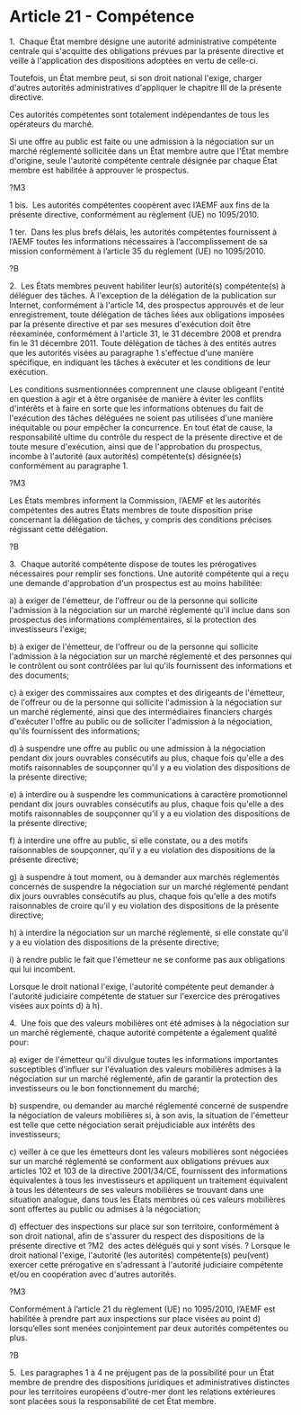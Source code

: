 # Article 21 - Compétence


1.  Chaque État membre désigne une autorité administrative compétente centrale qui s'acquitte des obligations prévues par la présente directive et veille à l'application des dispositions adoptées en vertu de celle-ci.

Toutefois, un État membre peut, si son droit national l'exige, charger d'autres autorités administratives d'appliquer le chapitre III de la présente directive.

Ces autorités compétentes sont totalement indépendantes de tous les opérateurs du marché.

Si une offre au public est faite ou une admission à la négociation sur un marché réglementé sollicitée dans un État membre autre que l'État membre d'origine, seule l'autorité compétente centrale désignée par chaque État membre est habilitée à approuver le prospectus.

?M3

1 bis.  Les autorités compétentes coopèrent avec l’AEMF aux fins de la présente directive, conformément au règlement (UE) no 1095/2010.

1 ter.  Dans les plus brefs délais, les autorités compétentes fournissent à l’AEMF toutes les informations nécessaires à l’accomplissement de sa mission conformément à l’article 35 du règlement (UE) no 1095/2010.

?B

2.  Les États membres peuvent habiliter leur(s) autorité(s) compétente(s) à déléguer des tâches. À l'exception de la délégation de la publication sur Internet, conformément à l'article 14, des prospectus approuvés et de leur enregistrement, toute délégation de tâches liées aux obligations imposées par la présente directive et par ses mesures d'exécution doit être réexaminée, conformément à l'article 31, le 31 décembre 2008 et prendra fin le 31 décembre 2011. Toute délégation de tâches à des entités autres que les autorités visées au paragraphe 1 s'effectue d'une manière spécifique, en indiquant les tâches à exécuter et les conditions de leur exécution.

Les conditions susmentionnées comprennent une clause obligeant l'entité en question à agir et à être organisée de manière à éviter les conflits d'intérêts et à faire en sorte que les informations obtenues du fait de l'exécution des tâches déléguées ne soient pas utilisées d'une manière inéquitable ou pour empêcher la concurrence. En tout état de cause, la responsabilité ultime du contrôle du respect de la présente directive et de toute mesure d'exécution, ainsi que de l'approbation du prospectus, incombe à l'autorité (aux autorités) compétente(s) désignée(s) conformément au paragraphe 1.

?M3

Les États membres informent la Commission, l’AEMF et les autorités compétentes des autres États membres de toute disposition prise concernant la délégation de tâches, y compris des conditions précises régissant cette délégation.

?B

3.  Chaque autorité compétente dispose de toutes les prérogatives nécessaires pour remplir ses fonctions. Une autorité compétente qui a reçu une demande d'approbation d'un prospectus est au moins habilitée:

a) à exiger de l'émetteur, de l'offreur ou de la personne qui sollicite l'admission à la négociation sur un marché réglementé qu'il inclue dans son prospectus des informations complémentaires, si la protection des investisseurs l'exige;

b) à exiger de l'émetteur, de l'offreur ou de la personne qui sollicite l'admission à la négociation sur un marché réglementé et des personnes qui le contrôlent ou sont contrôlées par lui qu'ils fournissent des informations et des documents;

c) à exiger des commissaires aux comptes et des dirigeants de l'émetteur, de l'offreur ou de la personne qui sollicite l'admission à la négociation sur un marché réglementé, ainsi que des intermédiaires financiers chargés d'exécuter l'offre au public ou de solliciter l'admission à la négociation, qu'ils fournissent des informations;

d) à suspendre une offre au public ou une admission à la négociation pendant dix jours ouvrables consécutifs au plus, chaque fois qu'elle a des motifs raisonnables de soupçonner qu'il y a eu violation des dispositions de la présente directive;

e) à interdire ou à suspendre les communications à caractère promotionnel pendant dix jours ouvrables consécutifs au plus, chaque fois qu'elle a des motifs raisonnables de soupçonner qu'il y a eu violation des dispositions de la présente directive;

f) à interdire une offre au public, si elle constate, ou a des motifs raisonnables de soupçonner, qu'il y a eu violation des dispositions de la présente directive;

g) à suspendre à tout moment, ou à demander aux marchés réglementés concernés de suspendre la négociation sur un marché réglementé pendant dix jours ouvrables consécutifs au plus, chaque fois qu'elle a des motifs raisonnables de croire qu'il y eu violation des dispositions de la présente directive;

h) à interdire la négociation sur un marché réglementé, si elle constate qu'il y a eu violation des dispositions de la présente directive;

i) à rendre public le fait que l'émetteur ne se conforme pas aux obligations qui lui incombent.

Lorsque le droit national l'exige, l'autorité compétente peut demander à l'autorité judiciaire compétente de statuer sur l'exercice des prérogatives visées aux points d) à h).

4.  Une fois que des valeurs mobilières ont été admises à la négociation sur un marché réglementé, chaque autorité compétente a également qualité pour:

a) exiger de l'émetteur qu'il divulgue toutes les informations importantes susceptibles d'influer sur l'évaluation des valeurs mobilières admises à la négociation sur un marché réglementé, afin de garantir la protection des investisseurs ou le bon fonctionnement du marché;

b) suspendre, ou demander au marché réglementé concerné de suspendre la négociation de valeurs mobilières si, à son avis, la situation de l'émetteur est telle que cette négociation serait préjudiciable aux intérêts des investisseurs;

c) veiller à ce que les émetteurs dont les valeurs mobilières sont négociées sur un marché réglementé se conforment aux obligations prévues aux articles 102 et 103 de la directive 2001/34/CE, fournissent des informations équivalentes à tous les investisseurs et appliquent un traitement équivalent à tous les détenteurs de ses valeurs mobilières se trouvant dans une situation analogue, dans tous les États membres où ces valeurs mobilières sont offertes au public ou admises à la négociation;

d) effectuer des inspections sur place sur son territoire, conformément à son droit national, afin de s'assurer du respect des dispositions de la présente directive et ?M2  des actes délégués qui y sont visés. ? Lorsque le droit national l'exige, l'autorité (les autorités) compétente(s) peu(vent) exercer cette prérogative en s'adressant à l'autorité judiciaire compétente et/ou en coopération avec d'autres autorités.

?M3

Conformément à l’article 21 du règlement (UE) no 1095/2010, l’AEMF est habilitée à prendre part aux inspections sur place visées au point d) lorsqu’elles sont menées conjointement par deux autorités compétentes ou plus.

?B

5.  Les paragraphes 1 à 4 ne préjugent pas de la possibilité pour un État membre de prendre des dispositions juridiques et administratives distinctes pour les territoires européens d'outre-mer dont les relations extérieures sont placées sous la responsabilité de cet État membre.
